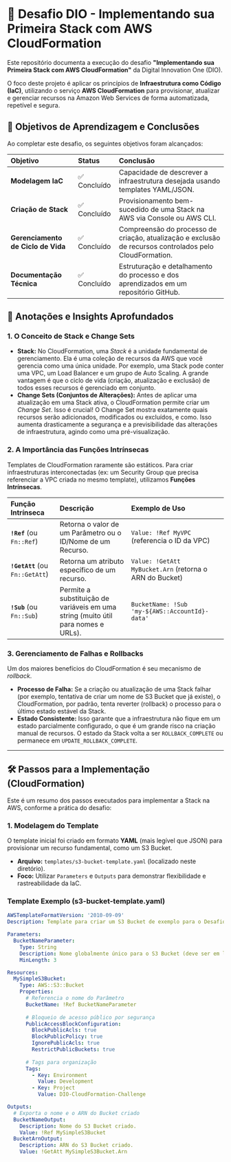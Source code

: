 # 🚀 Desafio DIO - Implementando sua Primeira Stack com AWS CloudFormation

Este repositório documenta a execução do desafio **"Implementando sua Primeira Stack com AWS CloudFormation"** da Digital Innovation One (DIO).

O foco deste projeto é aplicar os princípios de **Infraestrutura como Código (IaC)**, utilizando o serviço **AWS CloudFormation** para provisionar, atualizar e gerenciar recursos na Amazon Web Services de forma automatizada, repetível e segura.

## 🎯 Objetivos de Aprendizagem e Conclusões

Ao completar este desafio, os seguintes objetivos foram alcançados:

| Objetivo | Status | Conclusão |
| :--- | :--- | :--- |
| **Modelagem IaC** | ✅ Concluído | Capacidade de descrever a infraestrutura desejada usando templates YAML/JSON. |
| **Criação de Stack** | ✅ Concluído | Provisionamento bem-sucedido de uma Stack na AWS via Console ou AWS CLI. |
| **Gerenciamento de Ciclo de Vida** | ✅ Concluído | Compreensão do processo de criação, atualização e exclusão de recursos controlados pelo CloudFormation. |
| **Documentação Técnica** | ✅ Concluído | Estruturação e detalhamento do processo e dos aprendizados em um repositório GitHub. |

## 📝 Anotações e Insights Aprofundados

### 1. O Conceito de Stack e Change Sets

* **Stack:** No CloudFormation, uma *Stack* é a unidade fundamental de gerenciamento. Ela é uma coleção de recursos da AWS que você gerencia como uma única unidade. Por exemplo, uma Stack pode conter uma VPC, um Load Balancer e um grupo de Auto Scaling. A grande vantagem é que o ciclo de vida (criação, atualização e exclusão) de todos esses recursos é gerenciado em conjunto.
* **Change Sets (Conjuntos de Alterações):** Antes de aplicar uma atualização em uma Stack ativa, o CloudFormation permite criar um *Change Set*. Isso é crucial! O Change Set mostra exatamente quais recursos serão adicionados, modificados ou excluídos, e como. Isso aumenta drasticamente a segurança e a previsibilidade das alterações de infraestrutura, agindo como uma pré-visualização.

### 2. A Importância das Funções Intrínsecas

Templates de CloudFormation raramente são estáticos. Para criar infraestruturas interconectadas (ex: um Security Group que precisa referenciar a VPC criada no mesmo template), utilizamos **Funções Intrínsecas**.

| Função Intrínseca | Descrição | Exemplo de Uso |
| :--- | :--- | :--- |
| **`!Ref`** (ou `Fn::Ref`) | Retorna o valor de um Parâmetro ou o ID/Nome de um Recurso. | `Value: !Ref MyVPC` (referencia o ID da VPC) |
| **`!GetAtt`** (ou `Fn::GetAtt`) | Retorna um atributo específico de um recurso. | `Value: !GetAtt MyBucket.Arn` (retorna o ARN do Bucket) |
| **`!Sub`** (ou `Fn::Sub`) | Permite a substituição de variáveis em uma string (muito útil para nomes e URLs). | `BucketName: !Sub 'my-${AWS::AccountId}-data'` |

### 3. Gerenciamento de Falhas e Rollbacks

Um dos maiores benefícios do CloudFormation é seu mecanismo de *rollback*.

* **Processo de Falha:** Se a criação ou atualização de uma Stack falhar (por exemplo, tentativa de criar um nome de S3 Bucket que já existe), o CloudFormation, por padrão, tenta reverter (rollback) o processo para o último estado estável da Stack.
* **Estado Consistente:** Isso garante que a infraestrutura não fique em um estado parcialmente configurado, o que é um grande risco na criação manual de recursos. O estado da Stack volta a ser `ROLLBACK_COMPLETE` ou permanece em `UPDATE_ROLLBACK_COMPLETE`.

---

## 🛠️ Passos para a Implementação (CloudFormation)

Este é um resumo dos passos executados para implementar a Stack na AWS, conforme a prática do desafio:

### 1. Modelagem do Template
O template inicial foi criado em formato **YAML** (mais legível que JSON) para provisionar um recurso fundamental, como um S3 Bucket.

* **Arquivo:** `templates/s3-bucket-template.yaml` (localizado neste diretório).
* **Foco:** Utilizar `Parameters` e `Outputs` para demonstrar flexibilidade e rastreabilidade da IaC.

### Template Exemplo (s3-bucket-template.yaml)
```yaml
AWSTemplateFormatVersion: '2010-09-09'
Description: Template para criar um S3 Bucket de exemplo para o Desafio DIO.

Parameters:
  BucketNameParameter:
    Type: String
    Description: Nome globalmente único para o S3 Bucket (deve ser em letras minúsculas, sem espaços).
    MinLength: 3

Resources:
  MySimpleS3Bucket:
    Type: AWS::S3::Bucket
    Properties:
      # Referencia o nome do Parâmetro
      BucketName: !Ref BucketNameParameter
      
      # Bloqueio de acesso público por segurança
      PublicAccessBlockConfiguration:
        BlockPublicAcls: true
        BlockPublicPolicy: true
        IgnorePublicAcls: true
        RestrictPublicBuckets: true
        
      # Tags para organização
      Tags:
        - Key: Environment
          Value: Development
        - Key: Project
          Value: DIO-CloudFormation-Challenge

Outputs:
  # Exporta o nome e o ARN do Bucket criado
  BucketNameOutput:
    Description: Nome do S3 Bucket criado.
    Value: !Ref MySimpleS3Bucket
  BucketArnOutput:
    Description: ARN do S3 Bucket criado.
    Value: !GetAtt MySimpleS3Bucket.Arn
